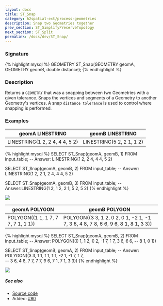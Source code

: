 ```yaml
---
layout: docs
title: ST_Snap
category: h2spatial-ext/process-geometries
description: Snap two Geometries together
prev_section: ST_SimplifyPreserveTopology
next_section: ST_Split
permalink: /docs/dev/ST_Snap/
---
```


### Signature

{% highlight mysql %}
GEOMETRY ST_Snap(GEOMETRY geomA, GEOMETRY geomB, double distance);
{% endhighlight %}

### Description

Returns a `GEOMETRY` that was a snapping between two Geometries with a given tolerance.
Snaps the vertices and segments of a Geometry to another Geometry's vertices. A snap `distance tolerance` is used to control where snapping is performed. 

### Examples
| geomA LINESTRING|geomB LINESTRING|
|------------------|---------------------------|
| LINESTRING(1 2, 2 4, 4 4, 5 2) |LINESTRING(5 2, 2 1, 1 2) |

{% highlight mysql %}
SELECT ST_Snap(geomA, geomB, 1) FROM input_table;
-- Answer: LINESTRING(1 2, 2 4, 4 4, 5 2)

SELECT ST_Snap(geomA, geomB, 2) FROM input_table;
-- Answer: LINESTRING(1 2, 2 1, 2 4, 4 4, 5 2)

SELECT ST_Snap(geomA, geomB, 3) FROM input_table;
-- Answer:LINESTRING(1 2, 1 2, 2 1, 5 2, 5 2)
{% endhighlight %}

<img class="displayed" src="../ST_Snap_1.png"/>


| geomA POLYGON|geomB POLYGON|
|------------------|---------------------------|
| POLYGON((1 1, 1 7, 7 7, 7 1, 1 1)) |POLYGON((3 3, 1 2, 0 2, 0 1, -2 1, -1 7, 3 6, 4 8, 7 8, 6 6, 9 6, 8 1, 8 1, 3 3)) |

{% highlight mysql %}
SELECT ST_Snap(geomA, geomB, 2) FROM input_table;
-- Answer: POLYGON((0 1, 1 2, 0 2, -1 7, 1 7, 3 6, 6 6, 
--                  8 1, 0 1))

SELECT ST_Snap(geomB, geomA, 2) FROM input_table;
-- Answer: POLYGON((3 3, 1 1, 1 1, 1 1, -2 1, -1 7, 1 7,  
--                  3 6, 4 8, 7 7, 7 7, 9 6, 7 1, 7 1, 3 3))
{% endhighlight %}

<img class="displayed" src="../ST_Snap_2.png"/>

##### See also

* <a href="https://github.com/irstv/H2GIS/blob/master/h2spatial-ext/src/main/java/org/h2gis/h2spatialext/function/spatial/processing/ST_Snap.java" target="_blank">Source code</a>
* Added: <a href="https://github.com/irstv/H2GIS/pull/80" target="_blank">#80</a>

